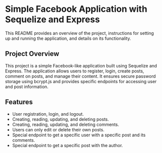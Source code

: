 # Simple Facebook Application with Sequelize and Express

This README provides an overview of the project, instructions for setting up and running the application, and details on its functionality.

## Project Overview

This project is a simple Facebook-like application built using Sequelize and Express. The application allows users to register, login, create posts, comment on posts, and manage their content. It ensures secure password storage using bcrypt.js and provides specific endpoints for accessing user and post information.

## Features

- User registration, login, and logout.
- Creating, reading, updating, and deleting posts.
- Creating, reading, updating, and deleting comments.
- Users can only edit or delete their own posts.
- Special endpoint to get a specific user with a specific post and its comments.
- Special endpoint to get a specific post with the author.
